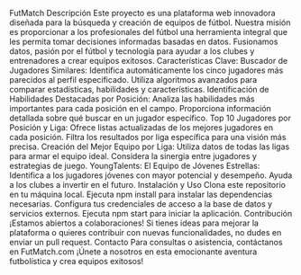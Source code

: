 FutMatch
Descripción
Este proyecto es una plataforma web innovadora diseñada para la búsqueda y creación de equipos de fútbol. Nuestra misión es proporcionar a los profesionales del fútbol una herramienta integral que les permita tomar decisiones informadas basadas en datos. Fusionamos datos, pasión por el fútbol y tecnología para ayudar a los clubes y entrenadores a crear equipos exitosos.
Características Clave:
Buscador de Jugadores Similares: Identifica automáticamente los cinco jugadores más parecidos al perfil especificado. Utiliza algoritmos avanzados para comparar estadísticas, habilidades y características.
Identificación de Habilidades Destacadas por Posición: Analiza las habilidades más importantes para cada posición en el campo. Proporciona información detallada sobre qué buscar en un jugador específico.
Top 10 Jugadores por Posición y Liga: Ofrece listas actualizadas de los mejores jugadores en cada posición. Filtra los resultados por liga específica para una visión más precisa.
Creación del Mejor Equipo por Liga: Utiliza datos de todas las ligas para armar el equipo ideal. Considera la sinergia entre jugadores y estrategias de juego.
YoungTalents: El Equipo de Jóvenes Estrellas: Identifica a los jugadores jóvenes con mayor potencial y desempeño.
Ayuda a los clubes a invertir en el futuro.
Instalación y Uso Clona este repositorio en tu máquina local. Ejecuta npm install para instalar las dependencias necesarias. Configura tus credenciales de acceso a la base de datos y servicios externos. Ejecuta npm start para iniciar la aplicación.
Contribución ¡Estamos abiertos a colaboraciones! Si tienes ideas para mejorar la plataforma o quieres contribuir con nuevas funcionalidades, no dudes en enviar un pull request.
Contacto Para consultas o asistencia, contáctanos en FutMatch.com
¡Únete a nosotros en esta emocionante aventura futbolística y crea equipos exitosos!
